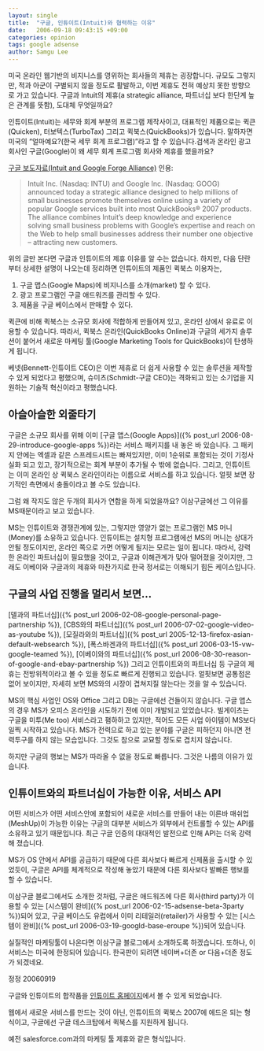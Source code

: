 ```yaml
---
layout: single
title:  "구글, 인튜이트(Intuit)와 협력하는 이유"
date:   2006-09-18 09:43:15 +09:00
categories: opinion
tags: google adsense
author: Samgu Lee
---
```

미국 온라인 웹기반의 비지니스를 영위하는 회사들의 제휴는 굉장합니다. 규모도 그렇지만, 적과 아군이 구별되지 않을 정도로 활발하고, 이번 제휴도 전혀 예상치 못한 방향으로 가고 있습니다. 구글과 Intuit의 제휴(a strategic alliance, 파트너십 보다 한단계 높은 관계를 뜻함), 도대체 무엇일까요?

인튜이트(Intuit)는 세무와 회계 부분의 프로그램 제작사이고, 대표적인 제품으로는 퀵큰(Quicken), 터보텍스(TurboTax) 그리고 퀵북스(QuickBooks)가 있습니다. 말하자면 미국의 &#8220;얼마예요?(한국 세무 회계 프로그램)&#8221;라고 할 수 있습니다.검색과 온라인 광고 회사인 구글(Google)이 왜 세무 회계 프로그램 회사와 제휴를 했을까요?

[구글 보도자료(Intuit and Google Forge Alliance)](http://www.google.com/press/pressrel/google_intuit.html) 인용:

> Intuit Inc. (Nasdaq: INTU) and Google Inc. (Nasdaq: GOOG) announced today a strategic alliance designed to help millions of small businesses promote themselves online using a variety of popular Google services built into most QuickBooks® 2007 products. The alliance combines Intuit&#8217;s deep knowledge and experience solving small business problems with Google&#8217;s expertise and reach on the Web to help small businesses address their number one objective – attracting new customers.

위의 글만 본다면 구글과 인튜이트의 제휴 이유를 알 수는 없습니다. 하지만, 다음 단란부터 상세한 설명이 나오는데 정리하면 인튜이트의 제품인 퀵북스 이용자는,

1. 구글 맵스(Google Maps)에 비지니스를 소개(market) 할 수 있다.
2. 광고 프로그램인 구글 애드워즈를 관리할 수 있다.
3. 제품을 구글 베이스에서 판매할 수 있다.

퀵큰에 비해 퀵북스는 소규모 회사에 적합하게 만들어져 있고, 온라인 상에서 유료로 이용할 수 있습니다. 따라서, 퀵북스 온라인(QuickBooks Online)과 구글의 세가지 솔루션이 붙어서 새로운 마케팅 툴(Google Marketing Tools for QuickBooks)이 탄생하게 됩니다.

베넷(Bennett-인튜이트 CEO)은 이번 제휴로 더 쉽게 사용할 수 있는 솔루션을 제작할 수 있게 되었다고 평했으며, 슈미츠(Schmidt-구글 CEO)는 격화되고 있는 소기업을 지원하는 기술적 혁신이라고 평했습니다.

## 아슬아슬한 외줄타기

구글은 소규모 회사를 위해 이미 [구글 앱스(Google Apps)]({% post_url 2006-08-29-introduce-google-apps %})라는 서비스 패키지를 내 놓은 바 있습니다. 그 패키지 안에는 엑셀과 같은 스프레드시트는 빠져있지만, 이미 1순위로 포함되는 것이 기정사실화 되고 있고, 장기적으로는 회계 부분이 추가될 수 밖에 없습니다. 그리고, 인튜이트는 이미 온라인 상 퀵북스 온라인이라는 이름으로 서비스를 하고 있습니다. 얼핏 보면 장기적인 측면에서 충돌이라고 볼 수도 있습니다.

그럼 왜 작지도 않은 두개의 회사가 연합을 하게 되었을까요? 이삼구글에선 그 이유를 MS때문이라고 보고 있습니다.

MS는 인튜이트와 경쟁관계에 있는, 그렇지만 영양가 없는 프로그램인 MS 머니(Money)를 소유하고 있습니다. 인튜이트는 설치형 프로그램에선 MS의 머니는 상대가 안될 정도이지만, 온라인 쪽으로 가면 어떻게 될지는 모르는 일이 됩니다. 따라서, 강력한 온라인 파트너십이 필요했을 것이고, 구글과 이해관계가 맞아 떨어졌을 것이지만, 그래도 이베이와 구글과의 제휴와 마찬가지로 한국 정서로는 이해되기 힘든 케이스입니다.

## 구글의 사업 진행을 멀리서 보면&#8230;

[델과의 파트너십]({% post_url 2006-02-08-google-personal-page-partnership %}), [CBS와의 파트너십]({% post_url 2006-07-02-google-video-as-youtube %}), [모질라와의 파트너십]({% post_url 2005-12-13-firefox-asian-default-websearch %}), [폭스바겐과의 파트너십]({% post_url 2006-03-15-vw-google-teamed %}), [이베이와의 파트너십]({% post_url 2006-08-30-reason-of-google-and-ebay-partnership %}) 그리고 인튜이트와의 파트너십 등 구글의 제휴는 전방위적이라고 볼 수 있을 정도로 빠르게 진행되고 있습니다. 얼핏보면 공통점은 없어 보이지만, 자세히 보면 MS와의 시장이 겹쳐지질 않는다는 것을 알 수 있습니다.

MS의 핵심 사업인 OS와 Office 그리고 DB는 구글에선 건들이지 않습니다. 구글 앱스의 경우 MS가 오피스 온라인을 시도하기 전에 이미 개발되고 있었습니다. 빌게이츠는 구글을 미투(Me too) 서비스라고 폄하하고 있지만, 적어도 모든 사업 아이템이 MS보다 일찍 시작하고 있습니다. MS가 전력으로 하고 있는 분야를 구글은 피하던지 아니면 전력투구를 하지 않는 모습입니다. 그것도 참으로 교묘할 정도로 겹치지 않습니다.

하지만 구글의 행보는 MS가 따라올 수 없을 정도로 빠릅니다. 그것은 나름의 이유가 있습니다.

## 인튜이트와의 파트너십이 가능한 이유, 서비스 API

어떤 서비스가 어떤 서비스안에 포함되어 새로운 서비스를 만들어 내는 이른바 매쉬업(MeshUp)이 가능한 이유는 구글의 대부분 서비스가 외부에서 컨트롤할 수 있는 API를 소유하고 있기 때문입니다. 최근 구글 인증의 대대적인 발전으로 인해 API는 더욱 강력해 졌습니다.

MS가 OS 안에서 API를 공급하기 때문에 다른 회사보다 빠르게 신제품을 출시할 수 있었듯이, 구글은 API를 체계적으로 작성해 놓았기 때문에 다른 회사보다 발빠른 행보를 할 수 있습니다.

이삼구글 블로그에서도 소개한 것처럼, 구글은 애드워즈에 다른 회사(third party)가 이용할 수 있는 [시스템이 완비]({% post_url 2006-02-15-adsense-beta-3party %})되어 있고, 구글 베이스도 유럽에서 이미 리테일러(retailer)가 사용할 수 있는 [시스템이 완비]({% post_url 2006-03-19-googld-base-eroupe %})되어 있습니다.

실질적인 마케팅툴이 나온다면 이삼구글 블로그에서 소개하도록 하겠습니다. 또하나, 이 서비스는 미국에 한정되어 있습니다. 한국판이 되려면 네이버+더존 or 다음+더존 정도가 되겠네요.

정정 20060919

구글와 인튜이트의 합작품을 [인튜이트 홈페이지](http://quickbooks.intuit.com/product/add_ons/google/)에서 볼 수 있게 되었습니다.

웹에서 새로운 서비스를 만드는 것이 아닌, 인튜이트의 퀵북스 2007에 에드온 되는 형식이고, 구글에선 구글 데스크탑에서 퀵북스를 지원하게 됩니다.

예전 salesforce.com과의 마케팅 툴 제휴와 같은 형식입니다.
